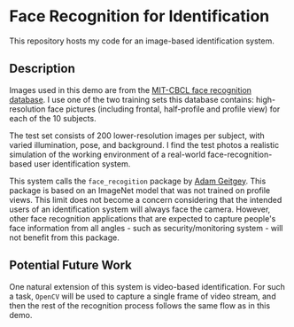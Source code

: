 # Face Recognition for Identification #
This repository hosts my code for an image-based identification system. 

## Description ##
Images used in this demo are from the [MIT-CBCL face recognition database](http://cbcl.mit.edu/software-datasets/heisele/facerecognition-database.html). I use one of the two training sets this database contains: high-resolution face pictures (including frontal, half-profile and profile view) for each of the 10 subjects.

The test set consists of 200 lower-resolution images per subject, with varied illumination, pose, and background. I find the test photos a realistic simulation of the working environment of a real-world face-recognition-based user identification system. 

This system calls the `face_recogition` package by [Adam Geitgey](https://github.com/ageitgey). This package is based on an ImageNet model that was not trained on profile views. This limit does not become a concern considering that the intended users of an identification system will always face the camera. However, other face recognition applications that are expected to capture people's face information from all angles - such as security/monitoring system - will not benefit from this package. 

## Potential Future Work ##
One natural extension of this system is video-based identification. For such a task, `OpenCV` will be used to capture a single frame of video stream, and then the rest of the recognition process follows the same flow as in this demo. 
